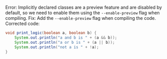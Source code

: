 Error: Implicitly declared classes are a preview feature and are disabled by default, so we need to enable them using the `--enable-preview` flag when compiling.
Fix: Add the `--enable-preview` flag when compiling the code.
Corrected code:
```java
void print_logic(boolean a, boolean b) {
	System.out.println("a and b is " + (a && b));
	System.out.println("a or b is " + (a || b));
	System.out.println("not a is " + !a);
}
```
